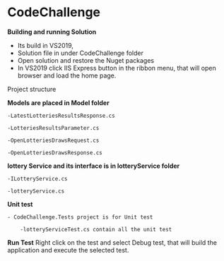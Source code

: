 # CodeChallenge

**Building and running Solution**
- Its build in VS2019, 
- Solution file in under CodeChallenge folder
- Open solution and restore the Nuget packages
- In VS2019 click IIS Express button in the ribbon menu, that will open browser and load the home page.


Project structure

  **Models are placed in Model folder**
  
    -LatestLotteriesResultsResponse.cs
    
    -LotteriesResultsParameter.cs
    
    -OpenLotteriesDrawsRequest.cs
    
    -OpenLotteriesDrawsResponse.cs
    
   **lottery Service and its interface is in lotteryService folder**
   
    -ILotteryService.cs
    
    -lotteryService.cs
    
   **Unit test**
   
    - CodeChallenge.Tests project is for Unit test
         
        -lotteryServiceTest.cs contain all the unit test
        
   **Run Test**
      Right click on the test and select Debug test, that will build the application and execute the selected test.
        
   
    
      
    
